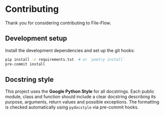 # Contributing

Thank you for considering contributing to File-Flow.

## Development setup

Install the development dependencies and set up the git hooks:

```bash
pip install -r requirements.txt  # or `poetry install`
pre-commit install
```

## Docstring style

This project uses the **Google Python Style** for all docstrings. Each public
module, class and function should include a clear docstring describing its
purpose, arguments, return values and possible exceptions. The formatting is
checked automatically using `pydocstyle` via pre-commit hooks.
